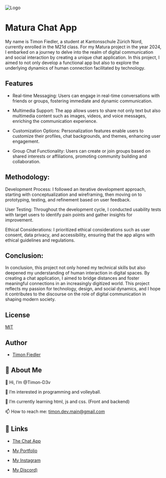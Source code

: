 ![Logo](https://ik.imagekit.io/timon/cdn/logo?tr=h-100,w-100)


# Matura Chat App

My name is Timon Fiedler, a student at Kantonsschule Zürich Nord, currently enrolled in the M21d class. For my Matura project in the year 2024, I embarked on a journey to delve into the realm of digital communication and social interaction by creating a unique chat application. In this project, I aimed to not only develop a functional app but also to explore the underlying dynamics of human connection facilitated by technology.


## Features

- Real-time Messaging: Users can engage in real-time conversations with friends or groups, fostering immediate and dynamic communication.

- Multimedia Support: The app allows users to share not only text but also multimedia content such as images, videos, and voice messages, enriching the communication experience.

- Customization Options: Personalization features enable users to customize their profiles, chat backgrounds, and themes, enhancing user engagement.

- Group Chat Functionality: Users can create or join groups based on shared interests or affiliations, promoting community building and collaboration.


## Methodology:

Development Process: I followed an iterative development approach, starting with conceptualization and wireframing, then moving on to prototyping, testing, and refinement based on user feedback.

User Testing: Throughout the development cycle, I conducted usability tests with target users to identify pain points and gather insights for improvement.

Ethical Considerations: I prioritized ethical considerations such as user consent, data privacy, and accessibility, ensuring that the app aligns with ethical guidelines and regulations.

## Conclusion:

In conclusion, this project not only honed my technical skills but also deepened my understanding of human interaction in digital spaces. By creating a chat application, I aimed to bridge distances and foster meaningful connections in an increasingly digitized world. This project reflects my passion for technology, design, and social dynamics, and I hope it contributes to the discourse on the role of digital communication in shaping modern society.

## License

[MIT](https://choosealicense.com/licenses/mit/)


## Author

- [Timon Fiedler](https://github.com/Timon-D3v)


## 🚀 About Me

👋 Hi, I’m @Timon-D3v

👀 I’m interested in programming and volleyball.

🌱 I’m currently learning html, js and css. (Front and backend)

📫 How to reach me: timon.dev.main@gmail.com


## 🔗 Links

- [The Chat App](https://chat.timondev.vip)

- [My Portfolio](https://timondev.vip)

- [My Instagram](https://www.instagram.com/timon.dev/)

- [My Discord)](https://discordapp.com/users/560914605145325596)

